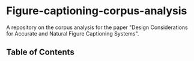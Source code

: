 # Figure-captioning-corpus-analysis
A repository on the corpus analysis for the paper "Design Considerations for Accurate and Natural Figure Captioning Systems". 

## Table of Contents


